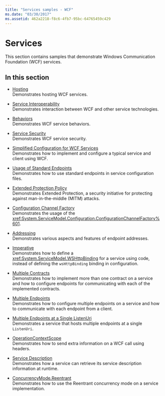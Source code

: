 ```yaml
---
title: "Services samples - WCF"
ms.date: "03/30/2017"
ms.assetid: 462a2218-f8c6-4fb7-95bc-64765459c429
---
```

# Services

This section contains samples that demonstrate Windows Communication Foundation (WCF) services.

## In this section

- [Hosting](../../../../docs/framework/wcf/feature-details/hosting.md)\
Demonstrates hosting WCF services.

- [Service Interoperability](service-interoperability.md)\
Demonstrates interaction between WCF and other service technologies.

- [Behaviors](behaviors.md)\
Demonstrates WCF service behaviors.

- [Service Security](service-security.md)\
Demonstrates WCF service security.

- [Simplified Configuration for WCF Services](simplified-configuration-for-wcf-services.md)\
Demonstrates how to implement and configure a typical service and client using WCF.

- [Usage of Standard Endpoints](usage-of-standard-endpoints.md)\
Demonstrates how to use standard endpoints in service configuration files.

- [Extended Protection Policy](extended-protection-policy.md)\
Demonstrates Extended Protection, a security initiative for protecting against man-in-the-middle (MITM) attacks.

- [Configuration Channel Factory](configuration-channel-factory.md)\
Demonstrates the usage of the <xref:System.ServiceModel.Configuration.ConfigurationChannelFactory%601>.

- [Addressing](addressing.md)\
Demonstrates various aspects and features of endpoint addresses.

- [Imperative](imperative.md)\
Demonstrates how to define a <xref:System.ServiceModel.WSHttpBinding> for a service using code, instead of defining the `wsHttpBinding` binding in configuration.

- [Multiple Contracts](multiple-contracts.md)\
Demonstrates how to implement more than one contract on a service and how to configure endpoints for communicating with each of the implemented contracts.

- [Multiple Endpoints](multiple-endpoints.md)\
Demonstrates how to configure multiple endpoints on a service and how to communicate with each endpoint from a client.

- [Multiple Endpoints at a Single ListenUri](multiple-endpoints-at-a-single-listenuri.md)\
Demonstrates a service that hosts multiple endpoints at a single `ListenUri`.

- [OperationContextScope](operationcontextscope.md)\
Demonstrates how to send extra information on a WCF call using headers.

- [Service Description](service-description.md)\
Demonstrates how a service can retrieve its service description information at runtime.

- [ConcurrencyMode.Reentrant](concurrencymode-reentrant.md)\
Demonstrates how to use the Reentrant concurrency mode on a service implementation.
